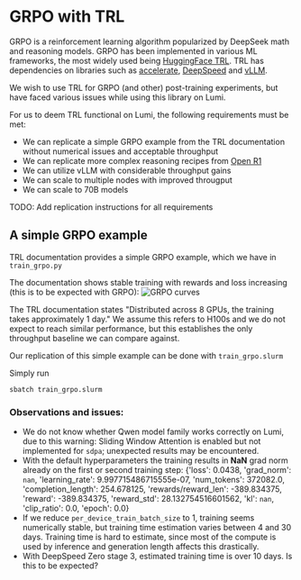 # GRPO with TRL

GRPO is a reinforcement learning algorithm popularized by DeepSeek math and reasoning models. GRPO has been implemented in various ML frameworks, the most widely used being [HuggingFace TRL](https://huggingface.co/docs/trl/en/index). TRL has dependencies on libraries such as [accelerate](https://huggingface.co/docs/accelerate/index), [DeepSpeed](https://github.com/deepspeedai/DeepSpeed) and [vLLM](https://github.com/vllm-project/vllm).

We wish to use TRL for GRPO (and other) post-training experiments, but have faced various issues while using this library on Lumi.

For us to deem TRL functional on Lumi, the following requirements must be met:
- We can replicate a simple GRPO example from the TRL documentation without numerical issues and acceptable throughput
- We can replicate more complex reasoning recipes from [Open R1](https://github.com/huggingface/open-r1)
- We can utilize vLLM with considerable throughput gains
- We can scale to multiple nodes with improved througput
- We can scale to 70B models

TODO: Add replication instructions for all requirements

## A simple GRPO example

TRL documentation provides a simple GRPO example, which we have in `train_grpo.py`

The documentation shows stable training with rewards and loss increasing (this is to be expected with GRPO):
![GRPO curves](https://huggingface.co/datasets/trl-lib/documentation-images/resolve/main/grpo_curves.png)

The TRL documentation states "Distributed across 8 GPUs, the training takes approximately 1 day."
We assume this refers to H100s and we do not expect to reach similar performance, but this establishes the only throughput baseline we can compare against.

Our replication of this simple example can be done with `train_grpo.slurm`

Simply run

    sbatch train_grpo.slurm

### Observations and issues:
- We do not know whether Qwen model family works correctly on Lumi, due to this warning: Sliding Window Attention is enabled but not implemented for `sdpa`; unexpected results may be encountered.
- With the default hyperparameters the training results in **NaN** grad norm already on the first or second training step:
    {'loss': 0.0438, 'grad_norm': `nan`, 'learning_rate': 9.997715486715555e-07, 'num_tokens': 372082.0, 'completion_length': 254.678125, 'rewards/reward_len': -389.834375, 'reward': -389.834375, 'reward_std': 28.132754516601562, 'kl': `nan`, 'clip_ratio': 0.0, 'epoch': 0.0}
- If we reduce `per_device_train_batch_size` to 1, training seems numerically stable, but training time estimation varies between 4 and 30 days. Training time is hard to estimate, since most of the compute is used by inference and generation length affects this drastically.
- With DeepSpeed Zero stage 3, estimated training time is over 10 days. Is this to be expected?